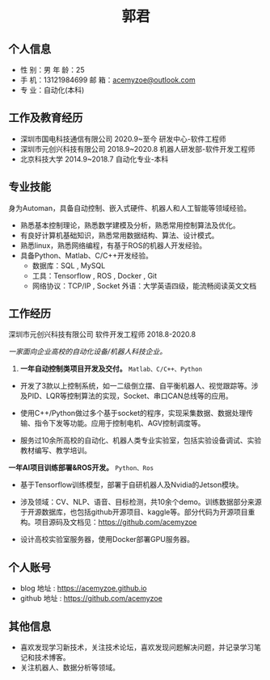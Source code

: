  <center>
     <h1>郭君</h1>
 </center>


## 个人信息 

* 性 别：男						年 龄：25  
* 手 机：13121984699		邮 箱：acemyzoe@outlook.com    
* 专 业：自动化(本科) 		

## 工作及教育经历

* 深圳市国电科技通信有限公司	2020.9~至今			研发中心-软件工程师
* 深圳市元创兴科技有限公司		2018.9~2020.8		机器人研发部-软件开发工程师             
* 北京科技大学							   2014.9~2018.7		自动化专业-本科  

## 专业技能

身为Automan，具备自动控制、嵌入式硬件、机器人和人工智能等领域经验。

- 熟悉基本控制理论，熟悉数学建模及分析，熟悉常用控制算法及优化。
- 有良好计算机基础知识，熟悉常用数据结构、算法、设计模式。
- 熟悉linux，熟悉网络编程，有基于ROS的机器人开发经验。
- 具备Python、Matlab、C/C++开发经验。
  - 数据库：SQL , MySQL
  - 工具：Tensorflow , ROS , Docker , Git
  - 网络协议：TCP/IP , Socket
    外语：大学英语四级，能流畅阅读英文文档

## 工作经历

深圳市元创兴科技有限公司	软件开发工程师	2018.8-2020.8

*一家面向企业高校的自动化设备/机器人科技企业。* 

1. **一年自动控制类项目开发及交付。** 
   `Matlab、C/C++、Python`

* 开发了3款以上控制系统，如一二级倒立摆、自平衡机器人、视觉跟踪等。涉及PID、LQR等控制算法的实现，Socket、串口CAN总线等的应用。

* 使用C++/Python做过多个基于socket的程序，实现采集数据、数据处理传输、指令下发等功能。应用于控制电机、AGV控制调度等。

* 服务过10余所高校的自动化、机器人类专业实验室，包括实验设备调试、实验教材编写、教学培训。  

**一年AI项目训练部署&ROS开发。**
  `Python、Ros`

* 基于Tensorflow训练模型，部署于自研机器人及Nvidia的Jetson模块。

* 涉及领域：CV、NLP、语音、目标检测，共10余个demo。训练数据部分来源于开源数据库，也包括github开源项目、kaggle等。部分代码为开源项目重构。项目源码及文档见：https://github.com/acemyzoe

* 设计高校实验室服务器，使用Docker部署GPU服务器。

## 个人账号 
* blog 地址 : https://acemyzoe.github.io  
* github 地址 :  https://github.com/acemyzoe

## 其他信息 
* 喜欢发现学习新技术，关注技术论坛，喜欢发现问题解决问题，并记录学习笔记和技术博客。
* 关注机器人、数据分析等领域。
